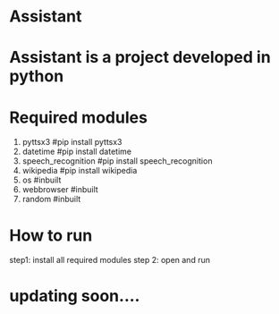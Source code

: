 # Assistant
# Assistant is a project developed in python

# Required modules    
1. pyttsx3             #pip install pyttsx3
2. datetime            #pip install datetime
3. speech_recognition  #pip install speech_recognition
4. wikipedia           #pip install wikipedia
5. os                  #inbuilt
6. webbrowser          #inbuilt
7. random              #inbuilt


# How to run
step1: install all required modules
step 2: open and run

# updating soon....
